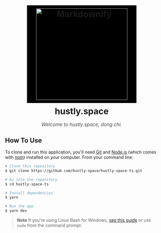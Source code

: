 <h1 align="center">
  <br>
  <a href="http://www.amitmerchant.com/electron-markdownify"><img src="https://www.hustlyspace.com/_next/static/media/logo.19e74d23.svg" alt="Markdownify" width="300" style="background: black; padding: 10px 30px; margin-bottom: 10px"></a>
  <br>
  hustly.space
  <br>
  <p align="center" style="font-size: 16px; font-weight: 300; font-style: italic;">
  Welcome to hustly.space, dong chi.</p>
</h1>

## How To Use

To clone and run this application, you'll need [Git](https://git-scm.com) and [Node.js](https://nodejs.org/en/download/) (which comes with [npm](http://npmjs.com)) installed on your computer. From your command line:

```bash
# Clone this repository
$ git clone https://github.com/hustly-space/hustly-space-ts.git

# Go into the repository
$ cd hustly-space-ts

# Install dependencies
$ yarn

# Run the app
$ yarn dev
```

> **Note**
> If you're using Linux Bash for Windows, [see this guide](https://www.howtogeek.com/261575/how-to-run-graphical-linux-desktop-applications-from-windows-10s-bash-shell/) or use `node` from the command prompt.
